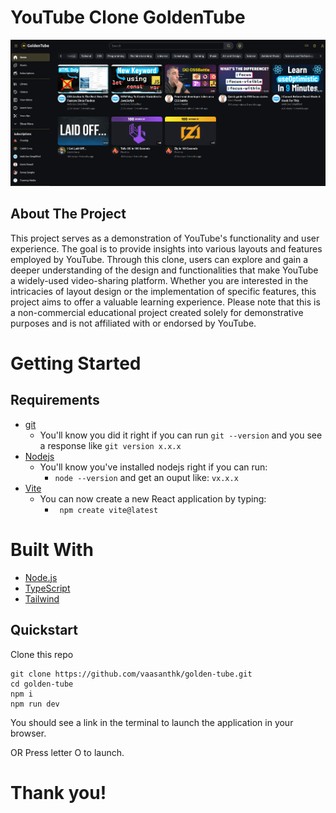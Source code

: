 # YouTube Clone GoldenTube

![alt text](./public/screen-shot.png)

## About The Project

This project serves as a demonstration of YouTube's functionality and user experience. The goal is to provide insights into various layouts and features employed by YouTube. Through this clone, users can explore and gain a deeper understanding of the design and functionalities that make YouTube a widely-used video-sharing platform. Whether you are interested in the intricacies of layout design or the implementation of specific features, this project aims to offer a valuable learning experience. Please note that this is a non-commercial educational project created solely for demonstrative purposes and is not affiliated with or endorsed by YouTube.

# Getting Started

## Requirements

- [git](https://git-scm.com/book/en/v2/Getting-Started-Installing-Git)
  - You'll know you did it right if you can run `git --version` and you see a response like `git version x.x.x`
- [Nodejs](https://nodejs.org/en/)
  - You'll know you've installed nodejs right if you can run:
    - `node --version` and get an ouput like: `vx.x.x`
- [Vite](https://vitejs.dev/)
  - You can now create a new React application by typing:
    - ` npm create vite@latest`

# Built With

- [Node.js](https://nodejs.org/en/)
- [TypeScript](https://www.typescriptlang.org/)
- [Tailwind](https://tailwindcss.com/)

## Quickstart

Clone this repo

```
git clone https://github.com/vaasanthk/golden-tube.git
cd golden-tube
npm i
npm run dev
```

You should see a link in the terminal to launch the application in your browser.

OR Press letter O to launch.

# Thank you!
